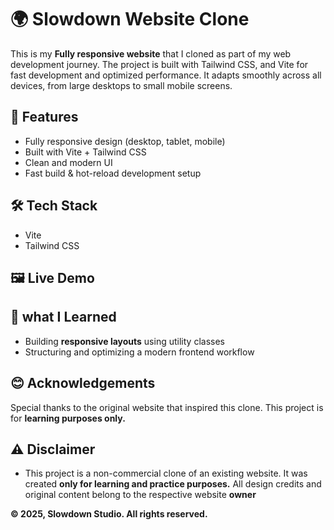 # 🌍 Slowdown Website Clone

This is my **Fully responsive website** that I cloned as part of my web development journey. The project is built with Tailwind CSS, and Vite for fast development and optimized performance. It adapts smoothly across all devices, from large desktops to small mobile screens.

## 🚀 Features

- Fully responsive design (desktop, tablet, mobile)
- Built with Vite + Tailwind CSS
- Clean and modern UI
- Fast build & hot-reload development setup

## 🛠️ Tech Stack

- Vite
- Tailwind CSS

## 🖼️ Live Demo


## 📝 what I Learned

- Building **responsive layouts** using utility classes
- Structuring and optimizing a modern frontend workflow

## 😊 Acknowledgements

Special thanks to the original website that inspired this clone. This project is for **learning purposes only.**

## ⚠️ Disclaimer

- This project is a non-commercial clone of an existing website. It was created **only for learning and practice purposes.** All design credits and original content belong to the respective website **owner**

**© 2025, Slowdown Studio. All rights reserved.**


